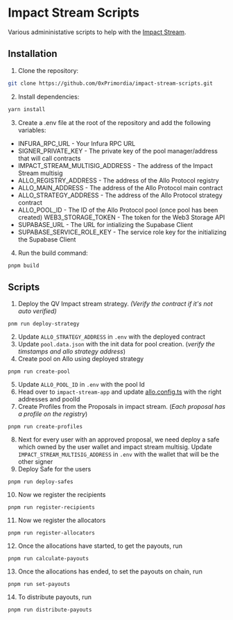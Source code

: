 # Impact Stream Scripts

Various admininistative scripts to help with the [Impact Stream](https://impact.stream).

## Installation

1. Clone the repository:

```bash
git clone https://github.com/0xPrimordia/impact-stream-scripts.git
```

2. Install dependencies:

```bash
yarn install
```

3. Create a .env file at the root of the repository and add the following variables:

- INFURA_RPC_URL - Your Infura RPC URL
- SIGNER_PRIVATE_KEY - The private key of the pool manager/address that will call contracts
- IMPACT_STREAM_MULTISIG_ADDRESS - The address of the Impact Stream multisig
- ALLO_REGISTRY_ADDRESS - The address of the Allo Protocol registry
- ALLO_MAIN_ADDRESS - The address of the Allo Protocol main contract
- ALLO_STRATEGY_ADDRESS - The address of the Allo Protocol strategy contract
- ALLO_POOL_ID - The ID of the Allo Protocol pool (once pool has been created)
  WEB3_STORAGE_TOKEN - The token for the Web3 Storage API
- SUPABASE_URL - The URL for intializing the Supabase Client
- SUPABASE_SERVICE_ROLE_KEY - The service role key for the initializing the Supabase Client

4. Run the build command:

```bash
pnpm build
```

## Scripts

1. Deploy the QV Impact stream strategy. _(Verify the contract if it's not auto verified)_
```shell
pnm run deploy-strategy
```
2. Update `ALLO_STRATEGY_ADDRESS` in `.env` with the deployed contract
3. Update `pool.data.json` with the init data for pool creation. (_verify the timstamps and allo strategy address_)
4. Create pool on Allo using deployed strategy
```shell
pnpm run create-pool
```
5. Update `ALLO_POOL_ID` in `.env` with the pool Id
6. Head over to `impact-stream-app` and update [allo.config.ts](https://github.com/0xPrimordia/impact-stream-app/blob/develop/src/app/%5Blocale%5D/config/allo.config.ts) with the right addresses and poolId
7. Create Profiles from the Proposals in impact stream. (_Each proposal has a profile on the registry_)
```shell
pnpm run create-profiles
```
8. Next for every user with an approved proposal, we need deploy a safe which owned by the user wallet and impact stream multisig.  Update `IMPACT_STREAM_MULTISIG_ADDRESS` in `.env` with the wallet that will be the other signer
9. Deploy Safe for the users
```shell
pnpm run deploy-safes
```
10. Now we register the recipients
```shell
pnpm run register-recipients
```
11. Now we register the allocators
```shell
pnpm run register-allocators
```
12. Once the allocations have started, to get the payouts, run
```shell
pnpm run calculate-payouts
```
13. Once the allocations has ended, to set the payouts on chain, run
```shell
pnpm run set-payouts
```
14. To distribute payouts, run
```shell
pnpm run distribute-payouts
```